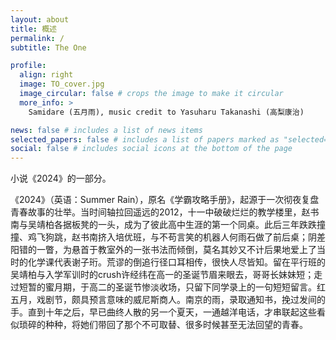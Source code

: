 ```yaml
---
layout: about
title: 概述
permalink: /
subtitle: The One

profile:
  align: right
  image: TO_cover.jpg
  image_circular: false # crops the image to make it circular
  more_info: >
    Samidare (五月雨), music credit to Yasuharu Takanashi (高梨康治) 

news: false # includes a list of news items
selected_papers: false # includes a list of papers marked as "selected={true}"
social: false # includes social icons at the bottom of the page
---
```


小说《2024》的一部分。

《2024》（英语：Summer Rain），原名《学霸攻略手册》，起源于一次彻夜复盘青春故事的壮举。当时间轴拉回遥远的2012，十一中破破烂烂的教学楼里，赵书南与吴靖柏各据板凳的一头，成为了彼此高中生涯的第一个同桌。此后三年跌跌撞撞、鸡飞狗跳，赵书南挤入培优班，与不苟言笑的机器人何雨石做了前后桌；阴差阳错的一瞥，为悬首于教室外的一张书法而倾倒，莫名其妙又不计后果地爱上了当时的化学课代表谢子珩。荒谬的倒追行径口耳相传，很快人尽皆知。留在平行班的吴靖柏与入学军训时的crush许经纬在高一的圣诞节眉来眼去，哥哥长妹妹短；走过短暂的蜜月期，于高二的圣诞节惨淡收场，只留下同学录上的一句短短留言。红五月，戏剧节，颇具预言意味的威尼斯商人。南京的雨，录取通知书，挽过发间的手。直到十年之后，早已曲终人散的另一个夏天，一通越洋电话，才串联起这些看似琐碎的种种，将她们带回了那个不可取替、很多时候甚至无法回望的青春。
